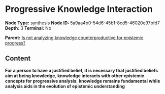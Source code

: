 # Progressive Knowledge Interaction

**Node Type:** synthesis
**Node ID:** 5a9aa4b0-54d6-45b1-8cd5-46020e97bfd7
**Depth:** 3
**Terminal:** No

**Parent:** [Is not analyzing knowledge counterproductive for epistemic progress?](is-not-analyzing-knowledge-counterproductive-for-epistemic-progress.md)

## Content

**For a person to have a justified belief, it is necessary that justified beliefs aim at being knowledge**, **knowledge interacts with other epistemic concepts for progressive analysis**, **knowledge remains fundamental while analysis aids in the evolution of epistemic understanding**
